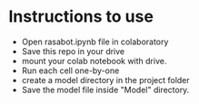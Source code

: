 # Instructions to use
  - Open rasabot.ipynb file in colaboratory
  - Save this repo in your drive
  - mount your colab notebook with drive.
  - Run each cell one-by-one
  - create a model directory in the project folder
  - Save the model file inside "Model" directory.
